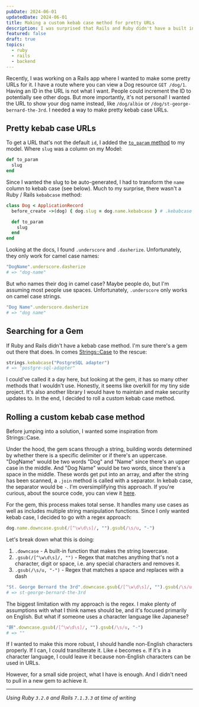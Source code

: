 ```yaml
---
pubDate: 2024-06-01
updatedDate: 2024-06-01
title: Making a custom kebab case method for pretty URLs
description: I was surprised that Rails and Ruby didn't have a built in kebab case method. Adding a gem seemed overkill for me. So I created a custom method to serve pretty URLs.
featured: false
draft: true
topics:
  - ruby
  - rails
  - backend
---
```

Recently, I was working on a Rails app where I wanted to make some pretty URLs for it. I have a route where you can view a Dog resource `GET /dog/1`. Having an ID in the URL is not what I want. People could increment the ID to potentially see other dogs. But more importantly, it's not personal! I wanted the URL to show your dog name instead, like `/dog/albie` or `/dog/st-george-bernard-the-3rd`. I needed a way to make pretty kebab case URLs.

## Pretty kebab case URLs
To get a URL that's not the default `id`, I added the [`to_param` method](https://edgeapi.rubyonrails.org/classes/ActiveRecord/Integration/ClassMethods.html#method-i-to_param) to my model. Where `slug` was a column on my Model:

```ruby
def to_param
  slug
end
```

Since I wanted the slug to be auto-generated, I had to transform the `name` column to kebab case (see below). Much to my surprise, there wasn't a Ruby / Rails `kebabcase` method:

```ruby
class Dog < ApplicationRecord
  before_create ->(dog) { dog.slug = dog.name.kebabcase } # .kebabcase doesn't exist

  def to_param
    slug
  end
end
```

Looking at the docs, I found `.underscore` and `.dasherize`. Unfortunately, they only work for camel case names:

```ruby
"DogName".underscore.dasherize 
# => "dog-name"
```

But who names their dog in camel case? Maybe people do, but I'm assuming most people use spaces. Unfortunately, `.underscore` only works on camel case strings.

```ruby
"Dog Name".underscore.dasherize 
# => "dog name"
```

## Searching for a Gem

If Ruby and Rails didn't have a kebab case method. I'm sure there's a gem out there that does. In comes [Strings::Case](https://github.com/piotrmurach/strings-case/tree/master) to the rescue:

```ruby
strings.kebabcase("PostgreSQL adapter")
# => "postgre-sql-adapter"
```

I could've called it a day here, but looking at the gem, it has so many other methods that I wouldn't use. Honestly, it seems like overkill for my tiny side project. It's also another library I would have to maintain and make security updates to. In the end, I decided to roll a custom kebab case method. 

## Rolling a custom kebab case method

Before jumping into a solution, I wanted some inspiration from Strings::Case. 

Under the hood, the gem scans through a string, building words determined by whether there is a specific delimiter or if there's an uppercase. "DogName" would be two words "Dog" and "Name" since there's an upper case in the middle. And "Dog Name" would be two words, since there's a space in the middle. These words get put into an array, and after the string has been scanned, a `.join` method is called with a separator. In kebab case, the separator would be `-`. I'm oversimplifying this approach. If you're curious, about the source code, you can view it [here](https://github.com/piotrmurach/strings-case/blob/master/lib/strings/case.rb#L365).

For the gem, this process makes total sense. It handles many use cases as well as includes multiple string manipulation functions. Since I only wanted kebab case, I decided to go with a regex approach:

```ruby
dog.name.downcase.gsub(/[^\w\d\s]/, "").gsub(/\s/u, "-")
```

Let's break down what this is doing:
1. `.downcase` - A built-in function that makes the string lowercase.
2. `.gsub(/[^\w\d\s]/, "")` - Regex that matches anything that's not a character, digit or space, i.e. any special characters and removes it.
3. `.gsub(/\s/u, "-")` - Regex that matches a space and replaces with a dash

```ruby
"St. George Bernard the 3rd".downcase.gsub(/[^\w\d\s]/, "").gsub(/\s/u, "-")
# => st-george-bernard-the-3rd
```

The biggest limitation with my approach is the regex. I make plenty of assumptions with what I think names should be, and it's focused primarily on English. But what if someone uses a character language like Japanese?

```ruby
"餅".downcase.gsub(/[^\w\d\s]/, "").gsub(/\s/u, "-")
# => ""
```

If I wanted to make this more robust, I should handle non-English characters properly. If I can, I could transliterate it. Like `é` becomes `e`. If it's in a character language, I could leave it because non-English characters can be used in URLs. 

However, for a small side project, what I have is enough. And I didn't need to pull in a new gem to achieve it.

---

*Using Ruby `3.2.0` and Rails `7.1.3.3` at time of writing*